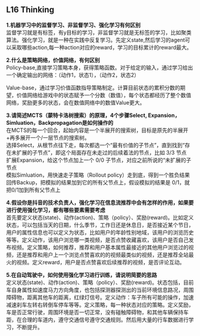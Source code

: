 
## L16 Thinking
**1.机器学习中的监督学习、非监督学习、强化学习有何区别**    
监督学习就是有标签，有y目标的学习，非监督学习就是无标签的学习，比如聚类算法。强化学习，就是一种在实践中反复学习。先定义state,然后学习的agent可以采取哪些action,每一种action对应的reward，学习的目标累计的reward最大。     
 

**2.什么是策略网络，价值网络，有何区别**            
Policy-base,直接学习策略本身，获得策略函数。对于给定的输入，通过学习给出一个确定输出的网络：（动作1，状态1），（动作2，状态2）
 
Value-base，通过学习价值函数指导策略制定。计算目前状态的累积分数的期望，价值网络给游戏中的状态赋予一个分数（数值），每个状态都经历了整个数值网络，奖励更多的状态，会在数值网络中的数值Value更大。
     


**3.请简述MCTS（蒙特卡洛树搜索）的原理，4个步骤Select, Expansion，Simluation，Backpropagation是如何操作的**     
在MCTS的每一个回合，起始内容是一个半展开的搜索树，目标是原先的半展开+再多展开一个/一层节点的搜索树。    
选择Select，从根节点往下走，每次都选一个“最有价值的子节点”，直到找到“存在未扩展的子节点”，即这个局面存在未走过的后续着法的节点，比如 3/3 节点       
扩展Expansion，给这个节点加上一个 0/0 子节点，对应之前所说的“未扩展的子节点     
模拟Simluation，用快速走子策略（Rollout policy）走到底，得到一个胜负结果        
回传Backup，把模拟的结果加到它的所有父节点上，假设模拟的结果是 0/1，就把0/1加到所有父节点上 


**4.假设你是抖音的技术负责人，强化学习在信息流推荐中会有怎样的作用，如果要进行使用强化学习，都有哪些要素需要考虑**              
首先要定义状态(state)、动作(action)、策略（policy）、奖励(reward)。比如定义状态，可以包括当天的日期，什么季节，工作日还是休息日，是否接近某个节日，用户的属性信息也可以定义为状态，比如用户的年龄性别地域，该用户的浏览历史等等。定义动作，该用户浏览哪一类视频，是否点赞收藏喜欢，该用户是否自己发布视频。定义策略，如何推荐，推荐和用户基本属性最接近的其他用户浏览过的视频，还是推荐和用户上一个浏览点赞喜欢的的视频最类似的视频，还是推荐全站最火的视频。定义reward，用户是否点赞喜欢后续推荐的视频，是否评论互动。


**5.在自动驾驶中，如何使用强化学习进行训练，请说明简要的思路**      
定义状态(state)、动作(action)、策略（policy）、奖励(reward)。状态包括，目前车自身属性如速度马力方向角度，也包括探测器探测出的当前环境信息路况，周围障碍物，距离其他车的距离，红绿灯信号。定义动作：车子所有可能的操作，加速减速刹车左转右转倒车停车等等。定义策略，每一种状态对应的策略。定义奖励，车是否正常行驶，周围环境是否一切正常，没有碰触障碍物，和其他车辆保持车距，在合理的车道内，遵守交通信号遵守交通规则。然后用大量的行车数据进行学习，不断提升。